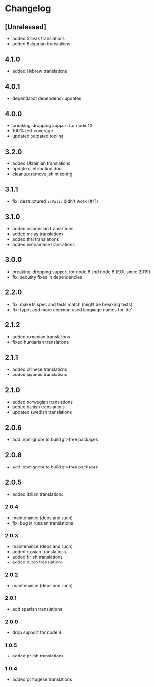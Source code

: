 # Changelog

## [Unreleased]

- added Slovak translations
- added Bulgarian translations

## 4.1.0

- added Hebrew translations

## 4.0.1

- dependabot dependency updates

## 4.0.0

- breaking: dropping support for node 10
- 100% test coverage
- updated outdated tooling

## 3.2.0

- added Ukrainian translations
- update contribution doc
- cleanup: remove jshint config

## 3.1.1

- fix: destructured `isValid` didn't work (#41)

## 3.1.0

- added indonesian translations
- added malay translations
- added thai translations
- added vietnamese translations

## 3.0.0

- breaking: dropping support for node 6 and node 8 (EOL since 2019)
- fix: security fixes in dependencies

## 2.2.0

- fix: make ts spec and tests match (might be breaking tests)
- fix: typos and more common used language names for 'de'

## 2.1.2

- added romanian translations
- fixed hungarian translations

## 2.1.1

- added chinese translations
- added japanes translations

## 2.1.0

- added norwegian translations
- added danish translations
- updated swedish translations

## 2.0.6

- add .npmignore to build git-free packages

## 2.0.6

- add .npmignore to build git-free packages

## 2.0.5

- added italian translations

### 2.0.4

- maintenance (deps and such)
- fix: bug in russian translations

### 2.0.3

- maintenance (deps and such)
- added russian translations
- added finish translations
- added dutch translations

### 2.0.2

- maintenance (deps and such)

### 2.0.1

- add spanish translations

### 2.0.0

- drop support for node 4

### 1.0.5

- added polish translations

### 1.0.4

- added portugese translations
